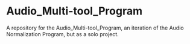 # Audio_Multi-tool_Program
A repository for the Audio_Multi-tool_Program, an iteration of the Audio Normalization Program, but as a solo project.
